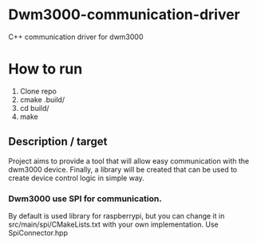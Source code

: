 # Dwm3000-communication-driver
C++ communication driver for dwm3000

# How to run
1. Clone repo
2. cmake .build/
3. cd build/
4. make

## Description / target
Project aims to provide a tool that will allow easy communication with the dwm3000 device. 
Finally, a library will be created that can be used to create device control logic in simple way.

### Dwm3000 use SPI for communication. 
By default is used library for raspberrypi, but you can change it in src/main/spi/CMakeLists.txt with your own implementation.
Use SpiConnector.hpp


